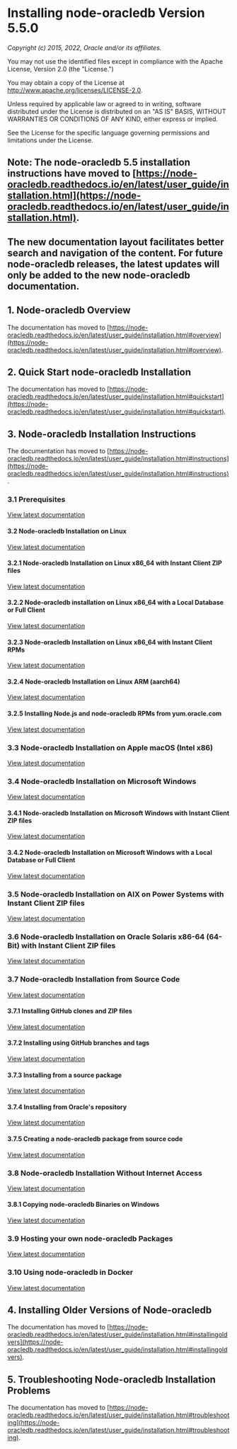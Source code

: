 # Installing node-oracledb Version 5.5.0

*Copyright (c) 2015, 2022, Oracle and/or its affiliates.*

You may not use the identified files except in compliance with the Apache
License, Version 2.0 (the "License.")

You may obtain a copy of the License at
http://www.apache.org/licenses/LICENSE-2.0.

Unless required by applicable law or agreed to in writing, software
distributed under the License is distributed on an "AS IS" BASIS, WITHOUT
WARRANTIES OR CONDITIONS OF ANY KIND, either express or implied.

See the License for the specific language governing permissions and
limitations under the License.

## Note: The node-oracledb 5.5 installation instructions have moved to [https://node-oracledb.readthedocs.io/en/latest/user_guide/installation.html](https://node-oracledb.readthedocs.io/en/latest/user_guide/installation.html).

## The new documentation layout facilitates better search and navigation of the content. For future node-oracledb releases, the latest updates will only be added to the new node-oracledb documentation.

## <a name="overview"></a> 1. Node-oracledb Overview

The documentation has moved to [https://node-oracledb.readthedocs.io/en/latest/user_guide/installation.html#overview](https://node-oracledb.readthedocs.io/en/latest/user_guide/installation.html#overview).

## <a name="quickstart"></a> 2. Quick Start node-oracledb Installation

The documentation has moved to [https://node-oracledb.readthedocs.io/en/latest/user_guide/installation.html#quickstart](https://node-oracledb.readthedocs.io/en/latest/user_guide/installation.html#quickstart).

## <a name="instructions"></a> 3. Node-oracledb Installation Instructions

The documentation has moved to [https://node-oracledb.readthedocs.io/en/latest/user_guide/installation.html#instructions](https://node-oracledb.readthedocs.io/en/latest/user_guide/installation.html#instructions).

### <a name="prerequisites"></a> 3.1 Prerequisites

[View latest documentation](https://node-oracledb.readthedocs.io/en/latest/user_guide/installation.html#prerequisites)

#### <a name="linuxinstall"></a> 3.2 Node-oracledb Installation on Linux

[View latest documentation](https://node-oracledb.readthedocs.io/en/latest/user_guide/installation.html#linuxinstall)

#### <a name="instzip"></a> 3.2.1 Node-oracledb Installation on Linux x86_64 with Instant Client ZIP files

[View latest documentation](https://node-oracledb.readthedocs.io/en/latest/user_guide/installation.html#instzip)

#### <a name="instoh"></a> 3.2.2 Node-oracledb installation on Linux x86_64 with a Local Database or Full Client

[View latest documentation](https://node-oracledb.readthedocs.io/en/latest/user_guide/installation.html#instoh)

#### <a name="instrpm"></a> 3.2.3 Node-oracledb Installation on Linux x86_64 with Instant Client RPMs

[View latest documentation](https://node-oracledb.readthedocs.io/en/latest/user_guide/installation.html#instrpm)

#### <a name="aarch64"></a> 3.2.4 Node-oracledb Installation on Linux ARM (aarch64)

[View latest documentation](https://node-oracledb.readthedocs.io/en/latest/user_guide/installation.html#aarch64)

#### <a name="instnoderpms"></a> 3.2.5 Installing Node.js and node-oracledb RPMs from yum.oracle.com

[View latest documentation](https://node-oracledb.readthedocs.io/en/latest/user_guide/installation.html#instnoderpms)

### <a name="instosx"></a> 3.3 Node-oracledb Installation on Apple macOS (Intel x86)

[View latest documentation](https://node-oracledb.readthedocs.io/en/latest/user_guide/installation.html#instosx)

### <a name="windowsinstallation"></a> 3.4 Node-oracledb Installation on Microsoft Windows

[View latest documentation](https://node-oracledb.readthedocs.io/en/latest/user_guide/installation.html#windowsinstallation)

#### <a name="instwin"></a> 3.4.1 Node-oracledb Installation on Microsoft Windows with Instant Client ZIP files

[View latest documentation](https://node-oracledb.readthedocs.io/en/latest/user_guide/installation.html#instwin)

#### <a name="instwinoh"></a> 3.4.2 Node-oracledb Installation on Microsoft Windows with a Local Database or Full Client

[View latest documentation](https://node-oracledb.readthedocs.io/en/latest/user_guide/installation.html#instwinoh)

### <a name="instaix"></a> 3.5 Node-oracledb Installation on AIX on Power Systems with Instant Client ZIP files

[View latest documentation](https://node-oracledb.readthedocs.io/en/latest/user_guide/installation.html#instaix)

### <a name="instsolarisx8664"></a> 3.6 Node-oracledb Installation on Oracle Solaris x86-64 (64-Bit) with Instant Client ZIP files

[View latest documentation](https://node-oracledb.readthedocs.io/en/latest/user_guide/installation.html#instsolarisx8664)

### <a name="github"></a> <a name="compileenv"></a> 3.7 Node-oracledb Installation from Source Code

[View latest documentation](https://node-oracledb.readthedocs.io/en/latest/user_guide/installation.html#github)

#### <a name="githubclone"></a> 3.7.1 Installing GitHub clones and ZIP files

[View latest documentation](https://node-oracledb.readthedocs.io/en/latest/user_guide/installation.html#githubclone)

#### <a name="githubtags"></a> 3.7.2 Installing using GitHub branches and tags

[View latest documentation](https://node-oracledb.readthedocs.io/en/latest/user_guide/installation.html#githubtags)

#### <a name="sourcepackage"></a> 3.7.3 Installing from a source package

[View latest documentation](https://node-oracledb.readthedocs.io/en/latest/user_guide/installation.html#sourcepackage)

#### <a name="nogithubaccess"></a> 3.7.4 Installing from Oracle's repository

[View latest documentation](https://node-oracledb.readthedocs.io/en/latest/user_guide/installation.html#nogithubaccess)

#### <a name="compilepackage"></a> 3.7.5 Creating a node-oracledb package from source code

[View latest documentation](https://node-oracledb.readthedocs.io/en/latest/user_guide/installation.html#compilepackage)

### <a name="offline"></a> <a name="intermediateinstall"></a> 3.8 Node-oracledb Installation Without Internet Access

[View latest documentation](https://node-oracledb.readthedocs.io/en/latest/user_guide/installation.html#offline)

#### <a name="winbins"></a> 3.8.1 Copying node-oracledb Binaries on Windows

[View latest documentation](https://node-oracledb.readthedocs.io/en/latest/user_guide/installation.html#winbins)

### <a name="selfhost"></a> 3.9 Hosting your own node-oracledb Packages

[View latest documentation](https://node-oracledb.readthedocs.io/en/latest/user_guide/installation.html#selfhost)

### <a name="docker"></a> 3.10 Using node-oracledb in Docker

[View latest documentation](https://node-oracledb.readthedocs.io/en/latest/user_guide/installation.html#docker)

## <a name="installingoldvers"></a> <a name="installingv2"></a> <a name="installingv1"></a> 4. Installing Older Versions of Node-oracledb

The documentation has moved to [https://node-oracledb.readthedocs.io/en/latest/user_guide/installation.html#installingoldvers](https://node-oracledb.readthedocs.io/en/latest/user_guide/installation.html#installingoldvers).

## <a name="troubleshooting"></a> 5. Troubleshooting Node-oracledb Installation Problems

The documentation has moved to [https://node-oracledb.readthedocs.io/en/latest/user_guide/installation.html#troubleshooting](https://node-oracledb.readthedocs.io/en/latest/user_guide/installation.html#troubleshooting).
